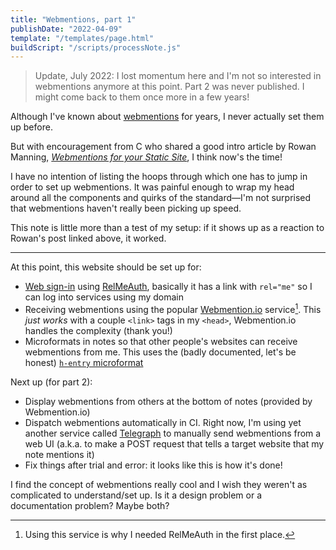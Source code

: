 ```yaml
---
title: "Webmentions, part 1"
publishDate: "2022-04-09"
template: "/templates/page.html"
buildScript: "/scripts/processNote.js"
---
```


> Update, July 2022: I lost momentum here and I'm not so interested in webmentions anymore at this point. Part 2 was never published. I might come back to them once more in a few years!

Although I've known about [webmentions](https://www.w3.org/TR/webmention/) for years, I never actually set them up before.

But with encouragement from C who shared a good intro article by Rowan Manning, _[Webmentions for your Static Site](https://rowanmanning.com/posts/webmentions-for-your-static-site/)_, I think now's the time!

I have no intention of listing the hoops through which one has to jump in order to set up webmentions. It was painful enough to wrap my head around all the components and quirks of the standard—I'm not surprised that webmentions haven't really been picking up speed.

This note is little more than a test of my setup: if it shows up as a reaction to Rowan's post linked above, it worked.

---

At this point, this website should be set up for:

- [Web sign-in](https://indieweb.org/Web_sign-in) using [RelMeAuth](https://microformats.org/wiki/RelMeAuth), basically it has a link with `rel="me"` so I can log into services using my domain
- Receiving webmentions using the popular [Webmention.io](https://webmention.io/) service[^1]. This _just works_ with a couple `<link>` tags in my `<head>`, Webmention.io handles the complexity (thank you!)
- Microformats in notes so that other people's websites can receive webmentions from me. This uses the (badly documented, let's be honest) [`h-entry` microformat](http://microformats.org/wiki/h-entry)

Next up (for part 2):

- Display webmentions from others at the bottom of notes (provided by Webmention.io)
- Dispatch webmentions automatically in CI. Right now, I'm using yet another service called [Telegraph](https://telegraph.p3k.io/) to manually send webmentions from a web UI (a.k.a. to make a POST request that tells a target website that my note mentions it)
- Fix things after trial and error: it looks like this is how it's done!

I find the concept of webmentions really cool and I wish they weren't as complicated to understand/set up. Is it a design problem or a documentation problem? Maybe both?

[^1]: Using this service is why I needed RelMeAuth in the first place.
